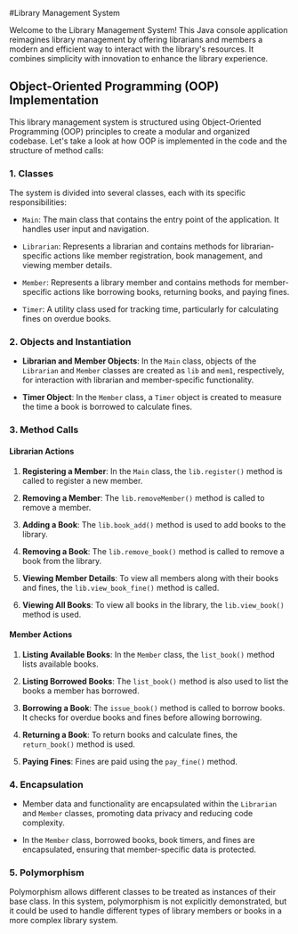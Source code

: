#Library Management System

Welcome to the Library Management System! This Java console application reimagines library management by offering librarians and members a modern and efficient way to interact with the library's resources. It combines simplicity with innovation to enhance the library experience.

## Object-Oriented Programming (OOP) Implementation

This library management system is structured using Object-Oriented Programming (OOP) principles to create a modular and organized codebase. Let's take a look at how OOP is implemented in the code and the structure of method calls:

### 1. **Classes**

The system is divided into several classes, each with its specific responsibilities:

- `Main`: The main class that contains the entry point of the application. It handles user input and navigation.

- `Librarian`: Represents a librarian and contains methods for librarian-specific actions like member registration, book management, and viewing member details.

- `Member`: Represents a library member and contains methods for member-specific actions like borrowing books, returning books, and paying fines.

- `Timer`: A utility class used for tracking time, particularly for calculating fines on overdue books.

### 2. **Objects and Instantiation**

- **Librarian and Member Objects**: In the `Main` class, objects of the `Librarian` and `Member` classes are created as `lib` and `mem1`, respectively, for interaction with librarian and member-specific functionality.

- **Timer Object**: In the `Member` class, a `Timer` object is created to measure the time a book is borrowed to calculate fines.

### 3. **Method Calls**

#### Librarian Actions

1. **Registering a Member**: In the `Main` class, the `lib.register()` method is called to register a new member.

2. **Removing a Member**: The `lib.removeMember()` method is called to remove a member.

3. **Adding a Book**: The `lib.book_add()` method is used to add books to the library.

4. **Removing a Book**: The `lib.remove_book()` method is called to remove a book from the library.

5. **Viewing Member Details**: To view all members along with their books and fines, the `lib.view_book_fine()` method is called.

6. **Viewing All Books**: To view all books in the library, the `lib.view_book()` method is used.

#### Member Actions

1. **Listing Available Books**: In the `Member` class, the `list_book()` method lists available books.

2. **Listing Borrowed Books**: The `list_book()` method is also used to list the books a member has borrowed.

3. **Borrowing a Book**: The `issue_book()` method is called to borrow books. It checks for overdue books and fines before allowing borrowing.

4. **Returning a Book**: To return books and calculate fines, the `return_book()` method is used.

5. **Paying Fines**: Fines are paid using the `pay_fine()` method.

### 4. **Encapsulation**

- Member data and functionality are encapsulated within the `Librarian` and `Member` classes, promoting data privacy and reducing code complexity.

- In the `Member` class, borrowed books, book timers, and fines are encapsulated, ensuring that member-specific data is protected.


### 5. **Polymorphism**

Polymorphism allows different classes to be treated as instances of their base class. In this system, polymorphism is not explicitly demonstrated, but it could be used to handle different types of library members or books in a more complex library system.

